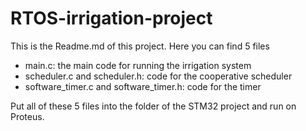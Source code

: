 # RTOS-irrigation-project

This is the Readme.md of this project. Here you can find 5 files
- main.c: the main code for running the irrigation system
- scheduler.c and scheduler.h: code for the cooperative scheduler
- software_timer.c and software_timer.h: code for the timer

Put all of these 5 files into the folder of the STM32 project and run on Proteus.



